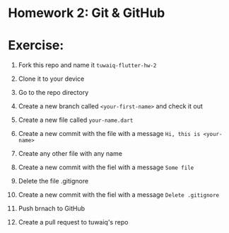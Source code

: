 # Homework 2: Git & GitHub


# Exercise:

1. Fork this repo and name it `tuwaiq-flutter-hw-2`

2. Clone it to your device

3. Go to the repo directory

4. Create a new branch called `<your-first-name>` and check it out

5. Create a new file called `your-name.dart`

6. Create a new commit with the file with a message `Hi, this is <your-name>`

7. Create any other file with any name

8. Create a new commit with the fiel with a message `Some file`

9. Delete the file .gitignore

10. Create a new commit with the fiel with a message `Delete .gitignore`

11. Push brnach to GitHub

12. Create a pull request to tuwaiq's repo
